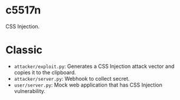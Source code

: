 # c5517n
CSS Injection.

# Classic
- `attacker/exploit.py`: Generates a CSS Injection attack vector and copies it to the clipboard.
- `attacker/server.py`: Webhook to collect secret.
- `user/server.py`: Mock web application that has CSS Injection vulnerability.